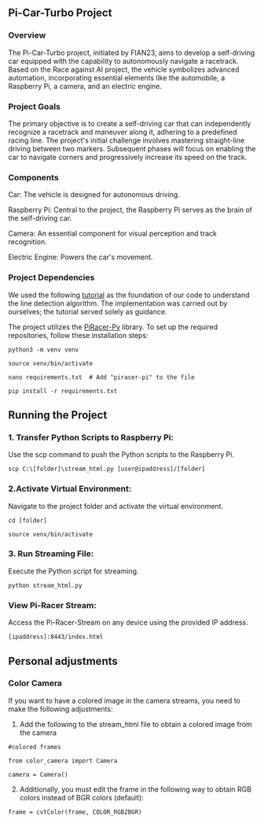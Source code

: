## Pi-Car-Turbo Project

### Overview
The Pi-Car-Turbo project, initiated by FIAN23, aims to develop a self-driving car equipped with the capability to autonomously navigate a racetrack. Based on the Race against AI project, the vehicle symbolizes advanced automation, incorporating essential elements like the automobile, a Raspberry Pi, a camera, and an electric engine.
### Project Goals
The primary objective is to create a self-driving car that can independently recognize a racetrack and maneuver along it, adhering to a predefined racing line. The project's initial challenge involves mastering straight-line driving between two markers. Subsequent phases will focus on enabling the car to navigate corners and progressively increase its speed on the track.

### Components
Car: The vehicle is designed for autonomous driving.

Raspberry Pi: Central to the project, the Raspberry Pi serves as the brain of the self-driving car.

Camera: An essential component for visual perception and track recognition.

Electric Engine: Powers the car's movement.

### Project Dependencies
We used the following [tutorial](https://www.youtube.com/watch?v=LECg-Gv5xjo&list=PL_r4rS7sBXUJUBmoPra9vMKZ6clpg_tdO&index=7) as the foundation of our code to understand the line detection algorithm. The implementation was carried out by ourselves; the tutorial served solely as guidance.

The project utilizes the [PiRacer-Py](https://github.com/twyleg/piracer_py) library. To set up the required repositories, follow these installation steps:

`python3 -m venv venv`

`source venv/bin/activate`

`nano requirements.txt  # Add "piracer-pi" to the file`

`pip install -r requirements.txt`



## Running the Project

### 1. Transfer Python Scripts to Raspberry Pi:

Use the scp command to push the Python scripts to the Raspberry Pi.

`scp C:\[folder]\stream_html.py [user@ipaddress]/[folder]`


### 2.Activate Virtual Environment:

Navigate to the project folder and activate the virtual environment.

`cd [folder]`

`source venv/bin/activate`


### 3. Run Streaming File:

Execute the Python script for streaming.

`python stream_html.py`


### View Pi-Racer Stream:

Access the Pi-Racer-Stream on any device using the provided IP address.

`[ipaddress]:8443/index.html`

## Personal adjustments

### Color Camera

If you want to have a colored image in the camera streams, you need to make the following adjustments:

1. Add the following to the stream_html file to obtain a colored image from the camera

`#colored frames`

`from color_camera import Camera`

`camera = Camera()`

2. Additionally, you must edit the frame in the following way to obtain RGB colors instead of BGR colors (default):

`frame = cvtColor(frame, COLOR_RGB2BGR)`
